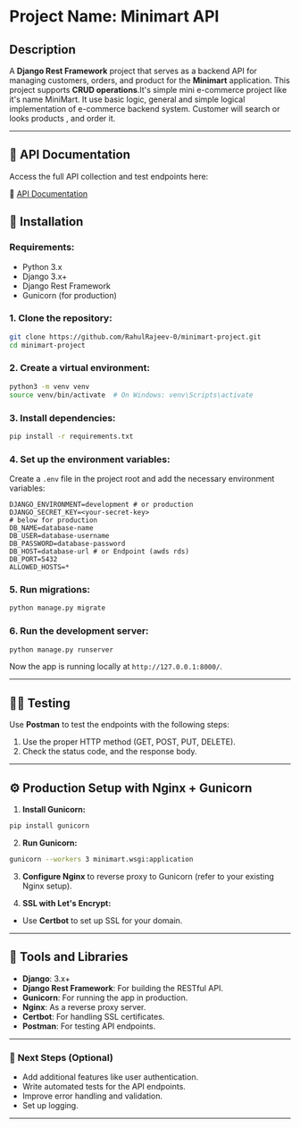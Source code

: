 # **Project Name**: Minimart API

## Description

A **Django Rest Framework** project that serves as a backend API for managing customers, orders, and product for the **Minimart** application. This project supports **CRUD operations**.It's simple mini e-commerce project like it's name MiniMart. It use basic logic, general and simple logical implementation of e-commerce backend system. Customer will search or looks products , and order it.

---
## 📌 API Documentation

Access the full API collection and test endpoints here:

🔗 [API Documentation](https://documenter.getpostman.com/view/31743247/2sB2j68paz)  


## 🚀 **Installation**

### Requirements:

* Python 3.x
* Django 3.x+
* Django Rest Framework
* Gunicorn (for production)

### 1. **Clone the repository:**

```bash
git clone https://github.com/RahulRajeev-0/minimart-project.git
cd minimart-project
```

### 2. **Create a virtual environment:**

```bash
python3 -m venv venv
source venv/bin/activate  # On Windows: venv\Scripts\activate
```

### 3. **Install dependencies:**

```bash
pip install -r requirements.txt
```

### 4. **Set up the environment variables:**

Create a `.env` file in the project root and add the necessary environment variables:

```env
DJANGO_ENVIRONMENT=development # or production
DJANGO_SECRET_KEY=<your-secret-key> 
# below for production 
DB_NAME=database-name
DB_USER=database-username
DB_PASSWORD=database-password
DB_HOST=database-url # or Endpoint (awds rds)
DB_PORT=5432
ALLOWED_HOSTS=* 
```

### 5. **Run migrations:**

```bash
python manage.py migrate
```

### 6. **Run the development server:**

```bash
python manage.py runserver
```

Now the app is running locally at `http://127.0.0.1:8000/`.

---

## 🧑‍💻 **Testing**

Use **Postman** to test the endpoints with the following steps:

1. Use the proper HTTP method (GET, POST, PUT, DELETE).
2. Check the status code, and the response body.

---

## ⚙️ **Production Setup with Nginx + Gunicorn**

1. **Install Gunicorn:**

```bash
pip install gunicorn
```

2. **Run Gunicorn:**

```bash
gunicorn --workers 3 minimart.wsgi:application
```

3. **Configure Nginx** to reverse proxy to Gunicorn (refer to your existing Nginx setup).

4. **SSL with Let's Encrypt:**

* Use **Certbot** to set up SSL for your domain.

---

## 🧰 **Tools and Libraries**

* **Django**: 3.x+
* **Django Rest Framework**: For building the RESTful API.
* **Gunicorn**: For running the app in production.
* **Nginx**: As a reverse proxy server.
* **Certbot**: For handling SSL certificates.
* **Postman**: For testing API endpoints.

---



### 🏁 **Next Steps** (Optional)

* Add additional features like user authentication.
* Write automated tests for the API endpoints.
* Improve error handling and validation.
* Set up logging.

---

